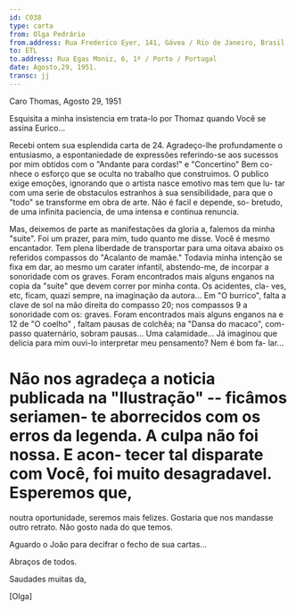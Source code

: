 ```yaml
---
id: C038
type: carta
from: Olga Pedrário
from.address: Rua Frederico Eyer, 141, Gávea / Rio de Janeiro, Brasil
to: ETL
to.address: Rua Egas Moniz, 6, 1º / Porto / Portugal
date: Agosto,29, 1951.
transc: jj
---
```


Caro Thomas, 
Agosto 29, 1951

Esquisita a minha insistencia em trata-lo por Thomaz quando Você se
assina Eurico...

Recebi ontem sua esplendida carta de 24. Agradeço-lhe profundamente o
entusiasmo, a espontaniedade de expressões referindo-se aos sucessos
por mim obtidos com o "Andante para cordas!" e "Concertino" Bem co-
nhece o esforço que se oculta no trabalho que construimos. O publico
exige emoções, ignorando que o artista nasce emotivo mas tem que lu-
tar com uma serie de obstaculos estranhos à sua sensibilidade, para
que o "todo" se transforme em obra de arte. Não é facil e depende, so-
bretudo, de uma infinita paciencia, de uma intensa e continua renuncia.

Mas, deixemos de parte as manifestações da gloria a, falemos da minha
"suite". Foi um prazer, para mim, tudo quanto me disse. Você é mesmo
encantador. Tem plena liberdade de transportar para uma oitava abaixo
os referidos compassos do "Acalanto de mamãe."  Todavia minha intenção
se fixa em dar, ao mesmo um carater infantil, abstendo-me, de incorpar
a sonoridade com os graves. Foram encontrados mais alguns enganos na
copia da "suíte" que devem correr por minha conta. Os acidentes, cla-
ves, etc, ficam, quazi sempre, na imaginação da autora... Em "O burrico",
falta a clave de sol na mão direita do compasso 20; nos compassos 9
a sonoridade com os: graves. Foram encontrados mais alguns enganos na
e 12 de "O coelho" , faltam pausas de colchêa; na "Dansa do macaco", com-
passo quaternário, sobram pausas... Uma calamidade... Já imaginou que
delicia para mim ouvi-lo interpretar meu pensamento? Nem é bom fa-
lar...

Não nos agradeça a noticia publicada na "Ilustração" -- ficâmos seriamen-
te aborrecidos com os erros da legenda. A culpa não foi nossa. E acon-
tecer tal disparate com Você, foi muito desagradavel. Esperemos que,
=
noutra oportunidade, seremos mais felizes. Gostaria que nos mandasse 
outro retrato. Não gosto nada do que temos.


Aguardo o João para decifrar o fecho de sua cartas...

Abraços de todos.

Saudades muitas da,

[Olga]
